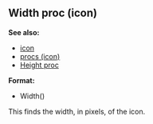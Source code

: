 ## Width proc (icon)
**See also:**
*   [icon](/icon)
*   [procs (icon)](/icon/proc)
*   [Height proc](/icon/proc/Height)
<!-- -->
**Format:**
*   Width()


This finds the width, in pixels, of the icon.